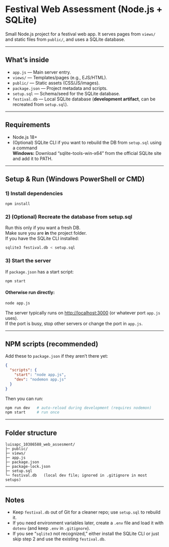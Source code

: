 # Festival Web Assessment (Node.js + SQLite)

Small Node.js project for a festival web app. It serves pages from `views/` and static files from `public/`, and uses a SQLite database.

---

## What’s inside
- `app.js` — Main server entry.
- `views/` — Templates/pages (e.g., EJS/HTML).
- `public/` — Static assets (CSS/JS/images).
- `package.json` — Project metadata and scripts.
- `setup.sql` — Schema/seed for the SQLite database.
- `festival.db` — Local SQLite database (**development artifact**, can be recreated from `setup.sql`).

---

## Requirements
- Node.js 18+
- (Optional) SQLite CLI if you want to rebuild the DB from `setup.sql` using a command  
  **Windows:** Download “sqlite-tools-win-x64” from the official SQLite site and add it to PATH.

---

## Setup & Run (Windows PowerShell or CMD)

### 1) Install dependencies
```bash
npm install
```

### 2) (Optional) Recreate the database from setup.sql
Run this only if you want a fresh DB.  
Make sure you are **in** the project folder.  
If you have the SQLite CLI installed:
```bash
sqlite3 festival.db < setup.sql
```

### 3) Start the server
If `package.json` has a start script:
```bash
npm start
```

#### Otherwise run directly:
```bash
node app.js
```
The server typically runs on [http://localhost:3000](http://localhost:3000) (or whatever port `app.js` uses).  
If the port is busy, stop other servers or change the port in `app.js`.

---

## NPM scripts (recommended)
Add these to `package.json` if they aren’t there yet:
```json
{
  "scripts": {
    "start": "node app.js",
    "dev": "nodemon app.js"
  }
}
```

Then you can run:
```bash
npm run dev   # auto-reload during development (requires nodemon)
npm start     # run once
```

---

## Folder structure
```
luisapc_10386588_web_assesment/
├─ public/
├─ views/
├─ app.js
├─ package.json
├─ package-lock.json
├─ setup.sql
└─ festival.db   (local dev file; ignored in .gitignore in most setups)
```

---

## Notes
- Keep `festival.db` out of Git for a cleaner repo; use `setup.sql` to rebuild it.
- If you need environment variables later, create a `.env` file and load it with `dotenv` (and keep `.env` in `.gitignore`).
- If you see “`sqlite3` not recognized,” either install the SQLite CLI or just skip step 2 and use the existing `festival.db`.
